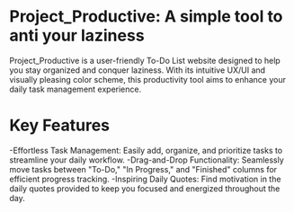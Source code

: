 # Project_Productive: A simple tool to anti your laziness
Project_Productive is a user-friendly To-Do List website designed to help you stay organized and conquer laziness.
With its intuitive UX/UI and visually pleasing color scheme, this productivity tool aims to enhance your daily task management experience.

# Key Features
-Effortless Task Management: Easily add, organize, and prioritize tasks to streamline your daily workflow.
-Drag-and-Drop Functionality: Seamlessly move tasks between "To-Do," "In Progress," and "Finished" columns for efficient progress tracking.
-Inspiring Daily Quotes: Find motivation in the daily quotes provided to keep you focused and energized throughout the day.
